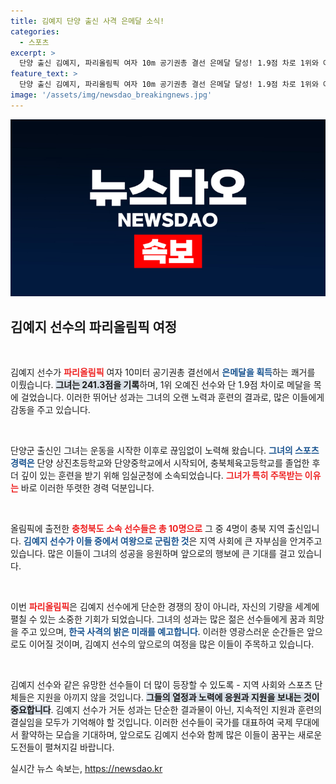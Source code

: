 ```yaml
---
title: 김예지 단양 출신 사격 은메달 소식!
categories:
  - 스포츠
excerpt: >
  단양 출신 김예지, 파리올림픽 여자 10m 공기권총 결선 은메달 달성! 1.9점 차로 1위와 아쉽게 금메달을 놓쳤지만, 그녀의 기록은 빛났습니다. 충북 체육의 자존심을 세운 김예지의 행보에 기대가 모입니다!
feature_text: >
  단양 출신 김예지, 파리올림픽 여자 10m 공기권총 결선 은메달 달성! 1.9점 차로 1위와 아쉽게 금메달을 놓쳤지만, 그녀의 기록은 빛났습니다. 충북 체육의 자존심을 세운 김예지의 행보에 기대가 모입니다!
image: '/assets/img/newsdao_breakingnews.jpg'
---
```


<p><img src="/assets/img/newsdao_breakingnews.jpg" alt="cryptoinkorea 속보" /></p>

<h2 data-ke-size="size26">김예지 선수의 파리올림픽 여정</h2>

<p data-ke-size="size16">&nbsp;</p>

<p>김예지 선수가 <b><span style="color: #ee2323;">파리올림픽</span></b> 여자 10미터 공기권총 결선에서 <b><span style="color: #1a5490;">은메달을 획득</span></b>하는 쾌거를 이뤘습니다. <b><span style="background-color: #21538527;">그녀는 241.3점을 기록</span></b>하며, 1위 오예진 선수와 단 1.9점 차이로 메달을 목에 걸었습니다. 이러한 뛰어난 성과는 그녀의 오랜 노력과 훈련의 결과로, 많은 이들에게 감동을 주고 있습니다.</p>

<p data-ke-size="size16">&nbsp;</p>

<p>단양군 출신인 그녀는 운동을 시작한 이후로 끊임없이 노력해 왔습니다. <b><span style="color: #1a5490;">그녀의 스포츠 경력은</span></b> 단양 상진초등학교와 단양중학교에서 시작되어, 충북체육고등학교를 졸업한 후 더 깊이 있는 훈련을 받기 위해 임실군청에 소속되었습니다. <b><span style="color: #ee2323;">그녀가 특히 주목받는 이유는</span></b> 바로 이러한 뚜렷한 경력 덕분입니다.</p>

<p data-ke-size="size16">&nbsp;</p>

<p>올림픽에 출전한 <b><span style="color: #ee2323;">충청북도 소속 선수들은 총 10명으로</span></b> 그 중 4명이 충북 지역 출신입니다. <b><span style="color: #1a5490;">김예지 선수가 이들 중에서 여왕으로 군림한 것</span></b>은 지역 사회에 큰 자부심을 안겨주고 있습니다. 많은 이들이 그녀의 성공을 응원하며 앞으로의 행보에 큰 기대를 걸고 있습니다.</p>

<p data-ke-size="size16">&nbsp;</p>

<p>이번 <b><span style="color: #ee2323;">파리올림픽</span></b>은 김예지 선수에게 단순한 경쟁의 장이 아니라, 자신의 기량을 세계에 펼칠 수 있는 소중한 기회가 되었습니다. 그녀의 성과는 많은 젊은 선수들에게 꿈과 희망을 주고 있으며, <b><span style="color: #1a5490;">한국 사격의 밝은 미래를 예고합니다</span></b>. 이러한 영광스러운 순간들은 앞으로도 이어질 것이며, 김예지 선수의 앞으로의 여정을 많은 이들이 주목하고 있습니다. </p>

<p data-ke-size="size16">&nbsp;</p>

<p>김예지 선수와 같은 유망한 선수들이 더 많이 등장할 수 있도록 - 지역 사회와 스포츠 단체들은 지원을 아끼지 않을 것입니다. <b><span style="background-color: #21538527;">그들의 열정과 노력에 응원과 지원을 보내는 것이 중요합니다</span></b>. 김예지 선수가 거둔 성과는 단순한 결과물이 아닌, 지속적인 지원과 훈련의 결실임을 모두가 기억해야 할 것입니다. 이러한 선수들이 국가를 대표하여 국제 무대에서 활약하는 모습을 기대하며, 앞으로도 김예지 선수와 함께 많은 이들이 꿈꾸는 새로운 도전들이 펼쳐지길 바랍니다.</p>
실시간 뉴스 속보는, <a href="https://newsdao.kr" rel="dofollow">https://newsdao.kr</a>


